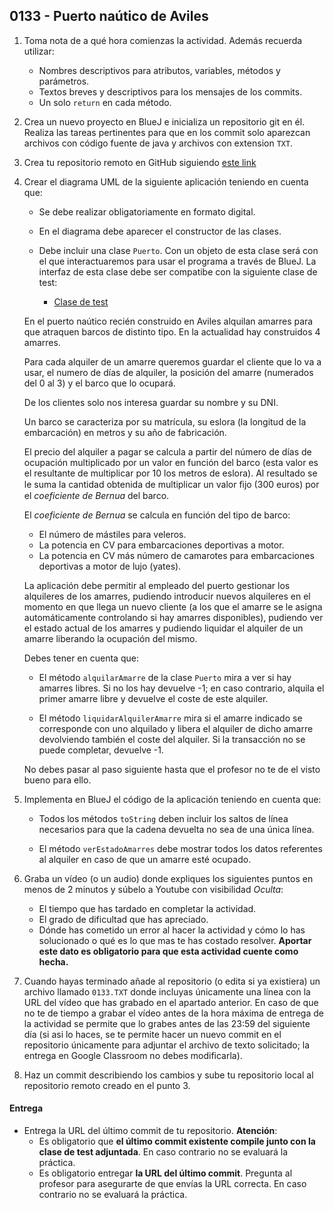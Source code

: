 ## 0133 - Puerto naútico de Aviles

1. Toma nota de a qué hora comienzas la actividad. Además recuerda utilizar:
   * Nombres descriptivos para atributos, variables, métodos y parámetros.
   * Textos breves y descriptivos para los mensajes de los commits.
   * Un solo `return` en cada método.

2. Crea un nuevo proyecto en BlueJ e inicializa un repositorio git en él. Realiza las tareas pertinentes para que en los commit solo aparezcan archivos con código fuente de java y archivos con extension `TXT`.

3. Crea tu repositorio remoto en GitHub siguiendo [este link](https://classroom.github.com/a/-ZN5GED0)

4. Crear el diagrama UML de la siguiente aplicación teniendo en cuenta que:

      - Se debe realizar obligatoriamente en formato digital. 
      - En el diagrama debe aparecer el constructor de las clases.
      - Debe incluir una clase `Puerto`. Con un objeto de esta clase será con el que interactuaremos para usar el programa a través de BlueJ. La interfaz de esta clase debe ser compatibe con la siguiente clase de test: 

          * [Clase de test](TestActividad0133.java)

    En el puerto naútico recién construido en Aviles alquilan amarres para que atraquen barcos de distinto tipo. En la actualidad hay construidos 4 amarres. 

    Para cada alquiler de un amarre queremos guardar el cliente que lo va a usar, el numero de días de alquiler, la posición del amarre (numerados del 0 al 3) y el barco que lo ocupará. 

    De los clientes solo nos interesa guardar su nombre y su DNI.

    Un barco se caracteriza por su matrícula, su eslora (la longitud de la embarcación) en metros y su año de fabricación.

    El precio del alquiler a pagar se calcula a partir del número de días de ocupación multiplicado por un valor en función del  barco (esta valor es el resultante de multiplicar por 10 los metros de eslora). Al resultado se le suma la cantidad obtenida de multiplicar un valor ﬁjo (300 euros) por el _coeficiente de Bernua_ del barco. 

    El _coeficiente de Bernua_ se calcula en función del tipo de barco: 

    * El número de mástiles para veleros.
    * La potencia en CV para embarcaciones deportivas a motor.
    * La potencia en CV más número de camarotes para embarcaciones deportivas a motor de lujo (yates).

    La aplicación debe permitir al empleado del puerto gestionar los alquileres de los amarres, pudiendo introducir nuevos alquileres en el momento en que llega un nuevo cliente (a los que el amarre se le asigna automáticamente controlando si hay amarres disponibles), pudiendo ver el estado actual de los amarres y pudiendo liquidar el alquiler de un amarre liberando la ocupación del mismo.

    Debes tener en cuenta que:
    
    -  El método `alquilarAmarre` de la clase `Puerto` mira a ver si hay amarres libres. Si no los hay devuelve -1; en caso contrario, alquila el primer amarre libre y devuelve el coste de este alquiler.
    
    - El método `liquidarAlquilerAmarre` mira si el amarre indicado se corresponde con uno alquilado y libera el alquiler de dicho amarre devolviendo también el coste del alquiler. Si la transacción no se puede completar, devuelve -1.
    
    No debes pasar al paso siguiente hasta que el profesor no te de el visto bueno para ello.
    
3. Implementa en BlueJ el código de la aplicación teniendo en cuenta que:

    - Todos los métodos `toString` deben incluir los saltos de línea necesarios para que la cadena devuelta no sea de una única línea.
    
    - El método `verEstadoAmarres` debe mostrar todos los datos referentes al alquiler en caso de que un amarre esté ocupado.

5. Graba un vídeo (o un audio) donde expliques los siguientes puntos en menos de 2 minutos y súbelo a Youtube con visibilidad *Oculta*:

    - El tiempo que has tardado en completar la actividad.
    - El grado de dificultad que has apreciado.
    - Dónde has cometido un error al hacer la actividad y cómo lo has solucionado o qué es lo que mas te has costado resolver. **Aportar este dato es obligatorio para que esta actividad cuente como hecha.**

5. Cuando hayas terminado añade al repositorio (o edita si ya existiera) un archivo llamado `0133.TXT` donde incluyas únicamente una línea con la URL del vídeo que has grabado en el apartado anterior. En caso de que no te de tiempo a grabar el vídeo antes de la hora máxima de entrega de la actividad se permite que lo grabes antes de las 23:59 del siguiente día (si asi lo haces, se te permite hacer un nuevo commit en el repositorio únicamente para adjuntar el archivo de texto solicitado; la entrega en Google Classroom no debes modificarla).

6. Haz un commit describiendo los cambios y sube tu repositorio local al repositorio remoto creado en el punto 3.

#### Entrega

* Entrega la URL del último commit de tu repositorio. __Atención__: 
  * Es obligatorio que __el último commit existente compile junto con la clase de test adjuntada__. En caso contrario no se evaluará la práctica.
  * Es obligatorio entregar __la URL del último commit__. Pregunta al profesor para asegurarte de que envías la URL correcta. En caso contrario no se evaluará la práctica.


